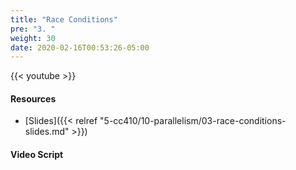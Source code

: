 ```yaml
---
title: "Race Conditions"
pre: "3. "
weight: 30
date: 2020-02-16T00:53:26-05:00
---
```


{{< youtube  >}}

#### Resources

* [Slides]({{< relref "5-cc410/10-parallelism/03-race-conditions-slides.md" >}})

#### Video Script

